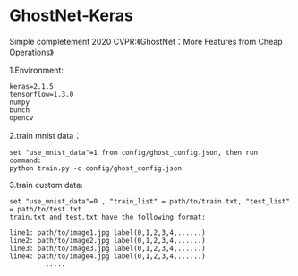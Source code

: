 # GhostNet-Keras
Simple completement 2020 CVPR:《GhostNet：More Features from Cheap Operations》

1.Environment:

    keras=2.1.5
    tensorflow=1.3.0
    numpy
    bunch
    opencv
  
2.train mnist data：

    set "use_mnist_data"=1 from config/ghost_config.json, then run command: 
	python train.py -c config/ghost_config.json
  
3.train custom data:
  
    set "use_mnist_data"=0 , "train_list" = path/to/train.txt, "test_list" = path/to/test.txt
    train.txt and test.txt have the following format:
		
    line1: path/to/image1.jpg label(0,1,2,3,4,......)
	line2: path/to/image2.jpg label(0,1,2,3,4,......)
	line3: path/to/image3.jpg label(0,1,2,3,4,......)
	line4: path/to/image4.jpg label(0,1,2,3,4,......)
		     .....
